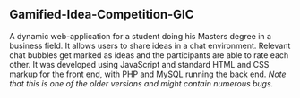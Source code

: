 ## Gamified-Idea-Competition-GIC
A dynamic web-application for a student doing his Masters degree in a business field. It allows users to share ideas in a chat environment. 
Relevant chat bubbles get marked as ideas and the participants are able to rate each other. 
It was developed using JavaScript and standard HTML and CSS markup for the front end, with PHP and MySQL running the back end. 
 *Note that this is one of the older versions and might contain numerous bugs.*

